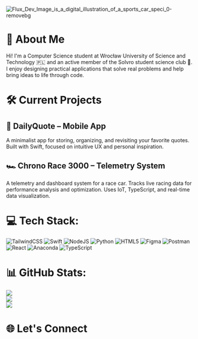 ![Flux_Dev_Image_is_a_digital_illustration_of_a_sports_car_speci_0-removebg](https://github.com/user-attachments/assets/1e192cad-c648-41a3-874d-dd65dda42029)
# 👋 About Me
Hi! I'm a Computer Science student at Wrocław University of Science and Technology 🇵🇱 and an active member of the Solvro student science club 🧠. I enjoy designing practical applications that solve real problems and help bring ideas to life through code.

# 🛠️ Current Projects

## 📱 DailyQuote – Mobile App
A minimalist app for storing, organizing, and revisiting your favorite quotes. Built with Swift, focused on intuitive UX and personal inspiration.

## 🏎️ Chrono Race 3000 – Telemetry System
A telemetry and dashboard system for a race car. Tracks live racing data for performance analysis and optimization. Uses IoT, TypeScript, and real-time data visualization.

# 💻 Tech Stack:
![TailwindCSS](https://img.shields.io/badge/tailwindcss-%2338B2AC.svg?style=for-the-badge&logo=tailwind-css&logoColor=white) ![Swift](https://img.shields.io/badge/swift-F54A2A?style=for-the-badge&logo=swift&logoColor=white) ![NodeJS](https://img.shields.io/badge/node.js-6DA55F?style=for-the-badge&logo=node.js&logoColor=white) ![Python](https://img.shields.io/badge/python-3670A0?style=for-the-badge&logo=python&logoColor=ffdd54) ![HTML5](https://img.shields.io/badge/tailwindcss-%2338B2AC.svg?style=for-the-badge&logo=tailwind-css&logoColor=white) ![Figma](https://img.shields.io/badge/figma-%23F24E1E.svg?style=for-the-badge&logo=figma&logoColor=white) ![Postman](https://img.shields.io/badge/Postman-FF6C37?style=for-the-badge&logo=postman&logoColor=white) ![React](https://img.shields.io/badge/react-%2320232a.svg?style=for-the-badge&logo=react&logoColor=%2361DAFB) ![Anaconda](https://img.shields.io/badge/Anaconda-%2344A833.svg?style=for-the-badge&logo=anaconda&logoColor=white) ![TypeScript](https://img.shields.io/badge/typescript-%23007ACC.svg?style=for-the-badge&logo=typescript&logoColor=white)

# 📊 GitHub Stats:
![](https://github-readme-stats.vercel.app/api?username=eTraveler04&theme=blueberry&hide_border=false&include_all_commits=true&count_private=false)<br/>
![](https://nirzak-streak-stats.vercel.app/?user=eTraveler04&theme=blueberry&hide_border=false)<br/>
![](https://github-readme-stats.vercel.app/api/top-langs/?username=eTraveler04&theme=blueberry&hide_border=false&include_all_commits=true&count_private=false&layout=compact)

# 🌐 Let's Connect

<!-- Proudly created with GPRM ( https://gprm.itsvg.in ) -->
